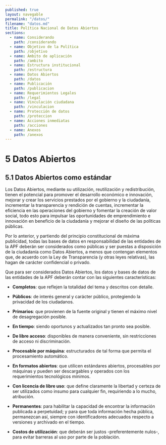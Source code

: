 ```yaml
---
published: true
layout: navegable
permalink: "/datos/"
filename: "datos.md"
title: Política Nacional de Datos Abiertos
sections:
  - name: Considerando
    path: /considerando
  - name: Objetivo de la Política
    path: /objetivo
  - name: Ámbito de aplicación
    path: /ambito
  - name: Estructura institucional
    path: /estructura
  - name: Datos Abiertos
    path: /datos
  - name: Publicación
    path: /publicacion
  - name: Requerimientos Legales
    path: /legal
  - name: Vinculación ciudadana
    path: /vinculacion
  - name: Protección de datos
    path: /proteccion
  - name: Acciones inmediatas
    path: /acciones
  - name: Anexos
    path: /anexos
---
```


# 5 Datos Abiertos

## 5.1  Datos Abiertos como estándar

Los Datos Abiertos, mediante su utilización, reutilización y redistribución, tienen el potencial para promover el desarrollo económico
e innovación, mejorar y crear los servicios prestados por el gobierno y la ciudadanía, incrementar la transparencia y rendición de
cuentas, incrementar la eficiencia en las operaciones del gobierno y fomentar la creación de valor social, todo esto para impulsar
las oportunidades de emprendimiento e innovación en beneficio de la ciudadanía y mejorar el diseño de las políticas públicas.

Por lo anterior, y partiendo del principio constitucional de máxima publicidad, todas las bases de datos en responsabilidad de las
entidades de la APF deberán ser considerados como públicas y ser puestas a disposición de la ciudadanía como Datos Abiertos, a menos
que contengan elementos que, de acuerdo con la Ley de Transparencia (y otras leyes relativas), las hagan de carácter confidencial
o privado.


Que para ser considerados Datos Abiertos, los datos y bases de datos de las entidades de la APF deberán contar con las siguientes
características:


 * __Completos__: que reflejen la totalidad del tema y descritos con detalle.
 
 * __Públicos__: de interés general y carácter público, protegiendo la privacidad de los ciudadanos.
 
 * __Primarios__: que provienen de la fuente original y tienen el máximo nivel de desagregación posible.
 
 * __En tiempo__: siendo oportunos y actualizados tan pronto sea posible.
 
 * __De libre acceso__: disponibles de manera conveniente, sin restricciones de acceso ni discriminación.
 
 * __Procesable por máquina__: estructurados de tal forma que permita el procesamiento automático.
 
 * __En formatos abiertos__: que utilicen estándares abiertos, procesables por máquinas y pueden ser descargables y operados con los
   requerimientos tecnológicos mínimos.
   
 * __Con licencia de libre uso__: que define claramente la libertad y certeza de ser utilizados como insumo para cualquier fin, requiriendo
   a lo mucho, atribución.
   
 * __Permanentes__: para habilitar la capacidad de encontrar la información publicada a perpetuidad; y para que toda información hecha
   pública, permanezcan así, siempre con identificadores adecuados respecto a versiones y archivado en el tiempo.
   
 * __Costos de utilización__: que deberán ser justos -preferentemente nulos-, para evitar barreras al uso por parte de la población.
 
 
 
